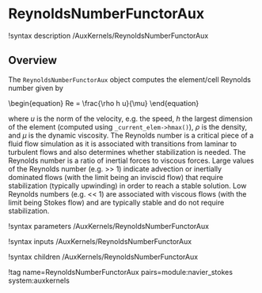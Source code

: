 # ReynoldsNumberFunctorAux

!syntax description /AuxKernels/ReynoldsNumberFunctorAux

## Overview

The `ReynoldsNumberFunctorAux` object computes the element/cell Reynolds number
given by

\begin{equation}
Re = \frac{\rho h u}{\mu}
\end{equation}

where $u$ is the norm of the velocity, e.g. the speed, $h$ the largest dimension
of the element (computed using `_current_elem->hmax()`), $\rho$ is the density,
and $\mu$ is the dynamic viscosity. The Reynolds number is a critical piece of a
fluid flow simulation as it is associated with transitions from laminar to
turbulent flows and also determines whether stabilization is needed. The
Reynolds number is a ratio of inertial forces to viscous forces. Large values of
the Reynolds number (e.g. >> 1) indicate advection or inertially dominated flows
(with the limit being an inviscid flow)
that require stabilization (typically upwinding) in order to reach a stable
solution. Low Reynolds numbers (e.g. << 1) are associated with viscous flows
(with the limit being Stokes flow) and are typically stable and do not require
stabilization.

!syntax parameters /AuxKernels/ReynoldsNumberFunctorAux

!syntax inputs /AuxKernels/ReynoldsNumberFunctorAux

!syntax children /AuxKernels/ReynoldsNumberFunctorAux

!tag name=ReynoldsNumberFunctorAux pairs=module:navier_stokes system:auxkernels

